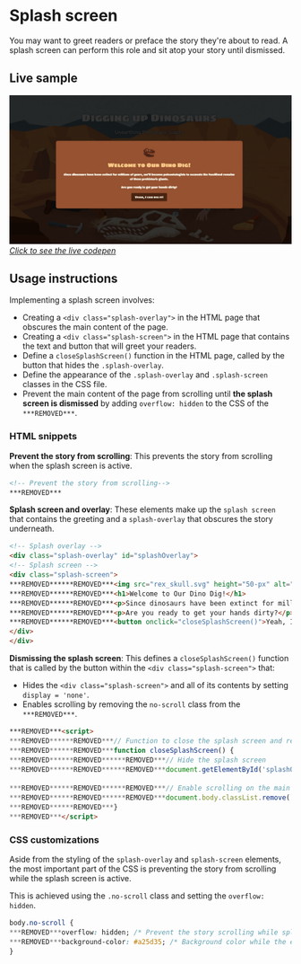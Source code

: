 # Splash screen

You may want to greet readers or preface the story they're about to read. A splash screen can perform this role and sit atop your story until dismissed.

## Live sample

[![Splash screen sample codepen](./assets/sample_splash_screen.jpg "Splash screen sample codepen")](https://codepen.io/Warren-Davison/pen/abeNewB)*[Click to see the live codepen](https://codepen.io/Warren-Davison/pen/abeNewB)*


## Usage instructions

Implementing a splash screen involves:
- Creating a `<div class="splash-overlay">` in the HTML page that obscures the main content of the page.
- Creating a `<div class="splash-screen">` in the HTML page that contains the text and button that will greet your readers.
- Define a `closeSplashScreen()` function in the HTML page, called by the button that hides the `.splash-overlay`.
- Define the appearance of the `.splash-overlay` and `.splash-screen` classes in the CSS file.
- Prevent the main content of the page from scrolling until **the splash screen is dismissed** by adding `overflow: hidden` to the CSS of the `***REMOVED***`.

### HTML snippets

**Prevent the story from scrolling**: This prevents the story from scrolling when the splash screen is active.
```html
<!-- Prevent the story from scrolling-->
***REMOVED***
```

**Splash screen and overlay**: These elements make up the `splash screen` that contains the greeting and a `splash-overlay` that obscures the story underneath.
```html
<!-- Splash overlay -->
<div class="splash-overlay" id="splashOverlay">
<!-- Splash screen -->
<div class="splash-screen">
***REMOVED******REMOVED***<img src="rex_skull.svg" height="50-px" alt="T-Rex Fossil">
***REMOVED******REMOVED***<h1>Welcome to Our Dino Dig!</h1>
***REMOVED******REMOVED***<p>Since dinosaurs have been extinct for millions of years, we’ll become paleontologists to excavate the fossilized remains of these prehistoric giants.</p>
***REMOVED******REMOVED***<p>Are you ready to get your hands dirty?</p>
***REMOVED******REMOVED***<button onclick="closeSplashScreen()">Yeah, I can dig it!</button>
</div>
</div>
```

**Dismissing the splash screen**: This defines a `closeSplashScreen()` function that is called by the button within the `<div class="splash-screen">` that:
- Hides the `<div class="splash-screen">` and all of its contents by setting `display = 'none'`.
- Enables scrolling by removing the `no-scroll` class from the `***REMOVED***`.
```html
***REMOVED***<script>
***REMOVED******REMOVED***// Function to close the splash screen and reveal the story
***REMOVED******REMOVED***function closeSplashScreen() {
***REMOVED******REMOVED******REMOVED***// Hide the splash screen
***REMOVED******REMOVED******REMOVED***document.getElementById('splashOverlay').style.display = 'none';

***REMOVED******REMOVED******REMOVED***// Enable scrolling on the main page
***REMOVED******REMOVED******REMOVED***document.body.classList.remove('no-scroll');
***REMOVED******REMOVED***}
***REMOVED***</script>
```

### CSS customizations

Aside from the styling of the `splash-overlay` and `splash-screen` elements, the most important part of the CSS is preventing the story from scrolling while the splash screen is active.

This is achieved using the `.no-scroll` class and setting the `overflow: hidden`.
```css
body.no-scroll {
***REMOVED***overflow: hidden; /* Prevent the story scrolling while splash screen in place */
***REMOVED***background-color: #a25d35; /* Background color while the embedded story loads */
}
```